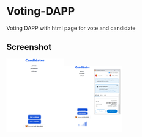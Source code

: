 # Voting-DAPP
Voting DAPP with html page for vote and candidate

## Screenshot

<a href="url"><img src="https://github.com/tommaso-caputi/voting-DAPP/blob/main/screen/standard.PNG" width="30%" height="30%"><img src="https://github.com/tommaso-caputi/voting-DAPP/blob/main/screen/Loading.PNG" width="30%" height="30%"></a>
